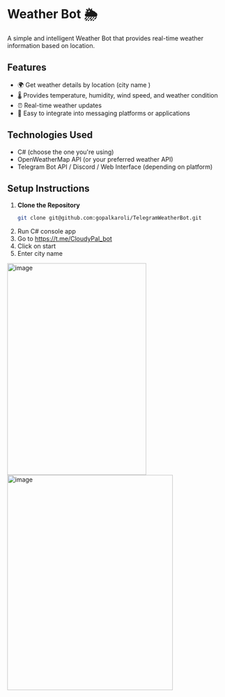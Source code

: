 # Weather Bot 🌦️

A simple and intelligent Weather Bot that provides real-time weather information based on location.

## Features

- 🌍 Get weather details by location (city name )
- 🌡️ Provides temperature, humidity, wind speed, and weather condition
- ⏰ Real-time weather updates
- 🔁 Easy to integrate into messaging platforms or applications

## Technologies Used

- C# (choose the one you're using)
- OpenWeatherMap API (or your preferred weather API)
- Telegram Bot API / Discord / Web Interface (depending on platform)

## Setup Instructions

1. **Clone the Repository**
   ```bash
   git clone git@github.com:gopalkaroli/TelegramWeatherBot.git

2. Run C# console app
3. Go to   https://t.me/CloudyPal_bot
4. Click on start
5. Enter city name

<img width="319" height="486" alt="image" src="https://github.com/user-attachments/assets/911007cd-503a-4898-ae0f-0c3a73f78039" />

<img width="380" height="494" alt="image" src="https://github.com/user-attachments/assets/6f845ba2-ba9f-4ea4-87b3-2731cbcbc635" />



